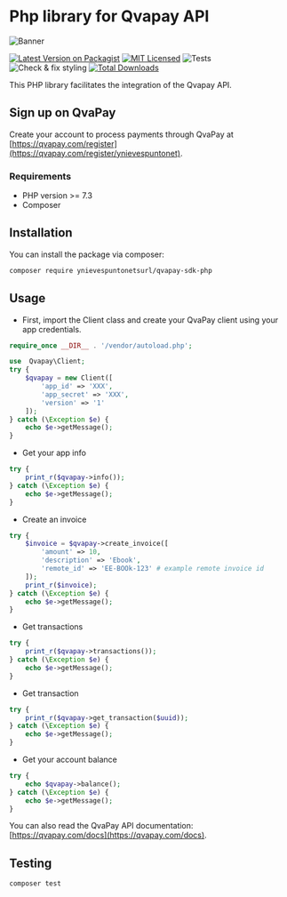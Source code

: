 # Php library for Qvapay API

![Banner](https://banners.beyondco.de/QvaPay%20SDK.png?theme=dark&packageManager=composer+require&packageName=ynievespuntonetsurl%2Fqvapay-sdk-php&pattern=autumn&style=style_2&description=This+PHP+library+facilitates+the+integration+of+the+QvaPay+API.&md=1&showWatermark=0&fontSize=125px&images=https%3A%2F%2Fwww.php.net%2Fimages%2Flogos%2Fnew-php-logo.svg&widths=auto)

[![Latest Version on Packagist](https://img.shields.io/packagist/v/ynievespuntonetsurl/qvapay-sdk-php.svg?style=flat)](https://packagist.org/packages/ynievespuntonetsurl/qvapay-sdk-php)
[![MIT Licensed](https://img.shields.io/badge/license-MIT-brightgreen.svg?style=flat)](LICENSE.md)
![Tests](https://github.com/ynievespuntonetsurl/qvapay-sdk-php/workflows/Tests/badge.svg)
![Check & fix styling](https://img.shields.io/github/workflow/status/ynievespuntonetsurl/qvapay-sdk-php/Check%20&%20fix%20styling?label=code%20style)
[![Total Downloads](https://img.shields.io/packagist/dt/ynievespuntonetsurl/qvapay-sdk-php.svg?style=flat)](https://packagist.org/packages/ynievespuntonetsurl/qvapay-sdk-php)

This PHP library facilitates the integration of the Qvapay API.

## Sign up on QvaPay

Create your account to process payments through QvaPay at [https://qvapay.com/register](https://qvapay.com/register/ynievespuntonet).

### Requirements

- PHP version >= 7.3
- Composer

## Installation

You can install the package via composer:

```bash
composer require ynievespuntonetsurl/qvapay-sdk-php
```

## Usage

- First, import the Client class and create your QvaPay client using your app credentials.

```php
require_once __DIR__ . '/vendor/autoload.php';

use  Qvapay\Client;
try {
    $qvapay = new Client([
        'app_id' => 'XXX', 
        'app_secret' => 'XXX',
        'version' => '1'
    ]);
} catch (\Exception $e) {
    echo $e->getMessage();
}
```

- Get your app info

```php
try {
    print_r($qvapay->info());
} catch (\Exception $e) {
    echo $e->getMessage();
}
```

- Create an invoice

```php
try {
    $invoice = $qvapay->create_invoice([
        'amount' => 10,
        'description' => 'Ebook',
        'remote_id' => 'EE-BOOk-123' # example remote invoice id
    ]);
    print_r($invoice);
} catch (\Exception $e) {
    echo $e->getMessage();
}
```

- Get transactions

```php
try {
    print_r($qvapay->transactions());
} catch (\Exception $e) {
    echo $e->getMessage();
}
```

- Get transaction

```php
try {
    print_r($qvapay->get_transaction($uuid));
} catch (\Exception $e) {
    echo $e->getMessage();
}
```

- Get your account balance

```php
try {
    echo $qvapay->balance();
} catch (\Exception $e) {
    echo $e->getMessage();
}
```

You can also read the QvaPay API documentation: [https://qvapay.com/docs](https://qvapay.com/docs).

## Testing

```bash
composer test
```
